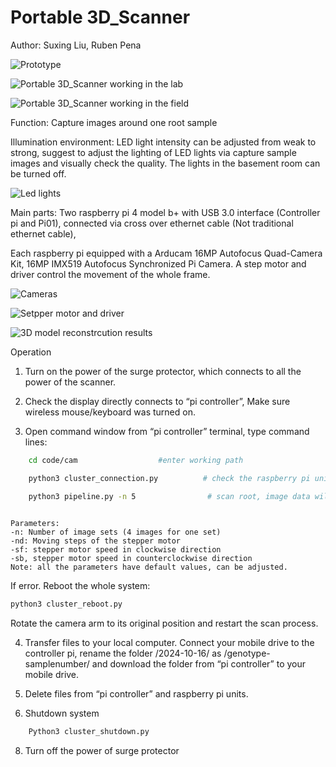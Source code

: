 # Portable 3D_Scanner

Author: Suxing Liu, Ruben Pena




![Prototype](../main/media/Picture4.jpg)

![Portable 3D_Scanner working in the lab](../main/media/Picture7.jpg)

![Portable 3D_Scanner working in the field](../main/media/Picture3.jpg)



Function: Capture images around one root sample

Illumination environment:  LED light intensity can be adjusted from weak to strong, suggest to adjust the lighting of LED lights via capture sample images and visually check the quality. The lights in the basement room can be turned off. 

![Led lights](../main/media/Picture2.jpg)

Main parts: Two raspberry pi 4 model b+ with USB 3.0 interface (Controller pi and Pi01), connected via cross over ethernet cable (Not traditional ethernet cable), 

Each raspberry pi equipped with a Arducam 16MP Autofocus Quad-Camera Kit, 16MP IMX519 Autofocus Synchronized Pi Camera. A step motor and driver control the movement of the whole frame. 

![Cameras](../main/media/Picture6.jpg)

![Setpper motor and driver](../main/media/Picture5.jpg)

![3D model reconstrcution results](../main/media/Picture8.png)



Operation

1. Turn on the power of the surge protector, which connects to all the power of the scanner.

2. Check the display directly connects to “pi controller”, Make sure wireless mouse/keyboard was turned on.

3. Open command window from “pi controller” terminal, type command lines:
```bash
    cd code/cam                  #enter working path

    python3 cluster_connection.py          # check the raspberry pi unit’s connection to each other

    python3 pipeline.py -n 5                # scan root, image data will be stored in the folder named as current  
                                                                       year-date format such as /2024-10-16/
```
    Parameters:
    -n: Number of image sets (4 images for one set)
    -nd: Moving steps of the stepper motor
    -sf: stepper motor speed in clockwise direction
    -sb, stepper motor speed in counterclockwise direction
    Note: all the parameters have default values, can be adjusted.


If error. Reboot the whole system: 
```bash
python3 cluster_reboot.py  
```

Rotate the camera arm to its original position and restart the scan process.

4. Transfer files to your local computer.
Connect your mobile drive to the controller pi, rename the folder /2024-10-16/ as /genotype-samplenumber/ and download the folder from “pi controller” to your mobile drive.

6. Delete files from “pi controller” and raspberry pi units.

7. Shutdown system

```bash
    Python3 cluster_shutdown.py
```
8. Turn off the power of surge protector
    
